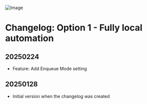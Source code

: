![Image](https://github.com/music-assistant/voice-support/blob/main/assets/music-assistant.png?raw=true)

# Changelog: Option 1 - Fully local automation

## 20250224

* Feature: Add Enqueue Mode setting

## 20250128

* Initial version when the changelog was created